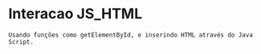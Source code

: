 
# Interacao JS_HTML
    Usando funções como getElementById, e inserindo HTML através do Java Script.
